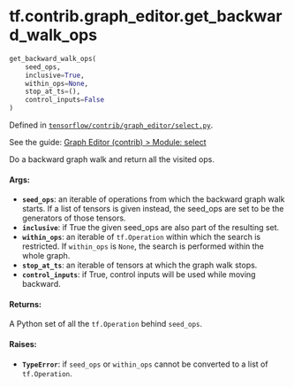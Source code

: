 <div itemscope itemtype="http://developers.google.com/ReferenceObject">
<meta itemprop="name" content="tf.contrib.graph_editor.get_backward_walk_ops" />
</div>

# tf.contrib.graph_editor.get_backward_walk_ops

``` python
get_backward_walk_ops(
    seed_ops,
    inclusive=True,
    within_ops=None,
    stop_at_ts=(),
    control_inputs=False
)
```



Defined in [`tensorflow/contrib/graph_editor/select.py`](https://www.tensorflow.org/code/tensorflow/contrib/graph_editor/select.py).

See the guide: [Graph Editor (contrib) > Module: select](../../../../../api_guides/python/contrib.graph_editor.md#Module_select)

Do a backward graph walk and return all the visited ops.

#### Args:

* <b>`seed_ops`</b>: an iterable of operations from which the backward graph
    walk starts. If a list of tensors is given instead, the seed_ops are set
    to be the generators of those tensors.
* <b>`inclusive`</b>: if True the given seed_ops are also part of the resulting set.
* <b>`within_ops`</b>: an iterable of `tf.Operation` within which the search is
    restricted. If `within_ops` is `None`, the search is performed within
    the whole graph.
* <b>`stop_at_ts`</b>: an iterable of tensors at which the graph walk stops.
* <b>`control_inputs`</b>: if True, control inputs will be used while moving backward.

#### Returns:

A Python set of all the `tf.Operation` behind `seed_ops`.

#### Raises:

* <b>`TypeError`</b>: if `seed_ops` or `within_ops` cannot be converted to a list of
    `tf.Operation`.